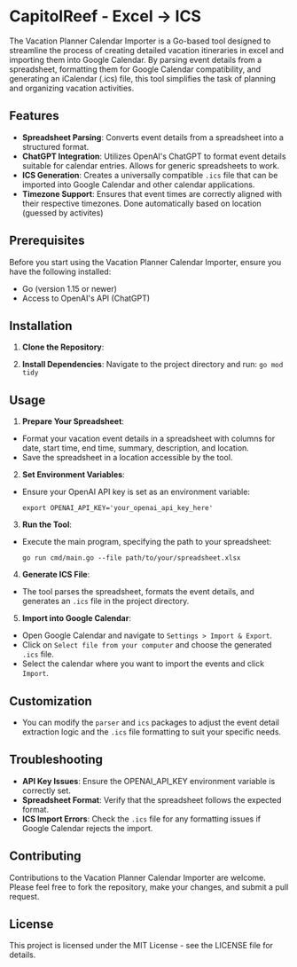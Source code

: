 # CapitolReef - Excel -> ICS

The Vacation Planner Calendar Importer is a Go-based tool designed to streamline the process of creating detailed vacation itineraries in excel and importing them into Google Calendar. By parsing event details from a spreadsheet, formatting them for Google Calendar compatibility, and generating an iCalendar (.ics) file, this tool simplifies the task of planning and organizing vacation activities.

## Features

- **Spreadsheet Parsing**: Converts event details from a spreadsheet into a structured format.
- **ChatGPT Integration**: Utilizes OpenAI's ChatGPT to format event details suitable for calendar entries. Allows for generic spreadsheets to work.
- **ICS Generation**: Creates a universally compatible `.ics` file that can be imported into Google Calendar and other calendar applications.
- **Timezone Support**: Ensures that event times are correctly aligned with their respective timezones. Done automatically based on location (guessed by activites)

## Prerequisites

Before you start using the Vacation Planner Calendar Importer, ensure you have the following installed:

- Go (version 1.15 or newer)
- Access to OpenAI's API (ChatGPT)

## Installation

1. **Clone the Repository**:


2. **Install Dependencies**:
Navigate to the project directory and run: 
 ```go mod tidy ```

## Usage

1. **Prepare Your Spreadsheet**:
- Format your vacation event details in a spreadsheet with columns for date, start time, end time, summary, description, and location.
- Save the spreadsheet in a location accessible by the tool.

2. **Set Environment Variables**:
- Ensure your OpenAI API key is set as an environment variable:
  ```
  export OPENAI_API_KEY='your_openai_api_key_here'
  ```

3. **Run the Tool**:
- Execute the main program, specifying the path to your spreadsheet:
  ```
  go run cmd/main.go --file path/to/your/spreadsheet.xlsx
  ```

4. **Generate ICS File**:
- The tool parses the spreadsheet, formats the event details, and generates an `.ics` file in the project directory.

5. **Import into Google Calendar**:
- Open Google Calendar and navigate to `Settings > Import & Export`.
- Click on `Select file from your computer` and choose the generated `.ics` file.
- Select the calendar where you want to import the events and click `Import`.

## Customization

- You can modify the `parser` and `ics` packages to adjust the event detail extraction logic and the `.ics` file formatting to suit your specific needs.

## Troubleshooting

- **API Key Issues**: Ensure the OPENAI_API_KEY environment variable is correctly set.
- **Spreadsheet Format**: Verify that the spreadsheet follows the expected format.
- **ICS Import Errors**: Check the `.ics` file for any formatting issues if Google Calendar rejects the import.

## Contributing

Contributions to the Vacation Planner Calendar Importer are welcome. Please feel free to fork the repository, make your changes, and submit a pull request.

## License

This project is licensed under the MIT License - see the LICENSE file for details.
